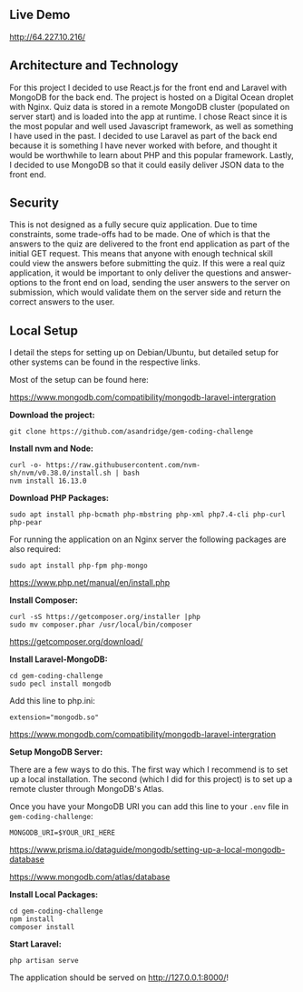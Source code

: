 ## Live Demo

http://64.227.10.216/

## Architecture and Technology

For this project I decided to use React.js for the front end and Laravel with MongoDB for the back end. The project is hosted on a Digital Ocean droplet with Nginx. Quiz data is stored in a remote MongoDB cluster (populated on server start) and is loaded into the app at runtime. I chose React since it is the most popular and well used Javascript framework, as well as something I have used in the past. I decided to use Laravel as part of the back end because it is something I have never worked with before, and thought it would be worthwhile to learn about PHP and this popular framework. Lastly, I decided to use MongoDB so that it could easily deliver JSON data to the front end.

## Security

This is not designed as a fully secure quiz application. Due to time constraints, some trade-offs had to be made. One of which is that the answers to the quiz are delivered to the front end application as part of the initial GET request. This means that anyone with enough technical skill could view the answers before submitting the quiz. If this were a real quiz application, it would be important to only deliver the questions and answer-options to the front end on load, sending the user answers to the server on submission, which would validate them on the server side and return the correct answers to the user.

## Local Setup

I detail the steps for setting up on Debian/Ubuntu, but detailed setup for other systems can be found in the respective links.

Most of the setup can be found here:

https://www.mongodb.com/compatibility/mongodb-laravel-intergration

**Download the project:**
```
git clone https://github.com/asandridge/gem-coding-challenge
```

**Install nvm and Node:**
```
curl -o- https://raw.githubusercontent.com/nvm-sh/nvm/v0.38.0/install.sh | bash
nvm install 16.13.0
```

**Download PHP Packages:**
```
sudo apt install php-bcmath php-mbstring php-xml php7.4-cli php-curl php-pear
```
For running the application on an Nginx server the following packages are also required:
```
sudo apt install php-fpm php-mongo
```
https://www.php.net/manual/en/install.php

**Install Composer:**
```
curl -sS https://getcomposer.org/installer |php
sudo mv composer.phar /usr/local/bin/composer
```
https://getcomposer.org/download/

**Install Laravel-MongoDB:**
```
cd gem-coding-challenge
sudo pecl install mongodb
```
Add this line to php.ini:
```
extension="mongodb.so"
```
https://www.mongodb.com/compatibility/mongodb-laravel-intergration

**Setup MongoDB Server:**

There are a few ways to do this. The first way which I recommend is to set up a local installation. The second (which I did for this project) is to set up a remote cluster through MongoDB's Atlas.

Once you have your MongoDB URI you can add this line to your `.env` file in `gem-coding-challenge`:
```
MONGODB_URI=$YOUR_URI_HERE
```

https://www.prisma.io/dataguide/mongodb/setting-up-a-local-mongodb-database

https://www.mongodb.com/atlas/database

**Install Local Packages:**
```
cd gem-coding-challenge
npm install
composer install
```

**Start Laravel:**
```
php artisan serve
```

The application should be served on http://127.0.0.1:8000/!